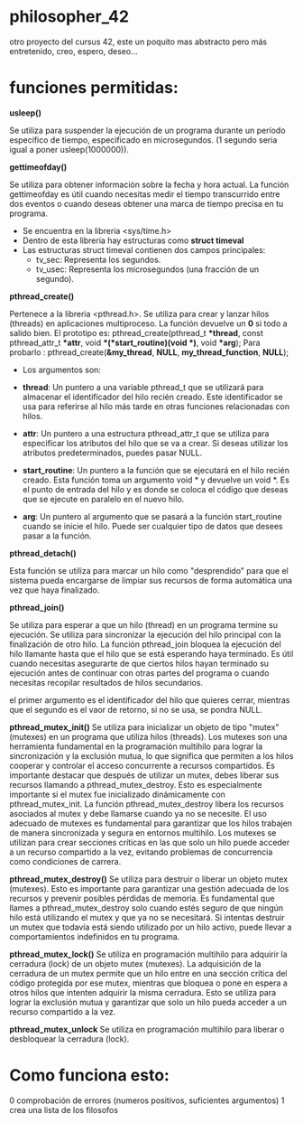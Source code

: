 # philosopher_42
otro proyecto del cursus 42, este un poquito mas abstracto pero más entretenido, creo, espero, deseo...

# funciones permitidas:

__usleep()__

Se utiliza para suspender la ejecución de un programa durante un período específico de tiempo, especificado en microsegundos. (1 segundo seria igual a poner usleep(1000000)).

__gettimeofday()__

Se utiliza para obtener información sobre la fecha y hora actual. La función gettimeofday es útil cuando necesitas medir el tiempo transcurrido entre dos eventos o cuando deseas obtener una marca de tiempo precisa en tu programa.

 - Se encuentra en la libreria <sys/time.h>
 - Dentro de esta libreria hay estructuras como __struct timeval__
 - Las estructuras struct timeval contienen dos campos principales:
   -   tv_sec: Representa los segundos.
   -   tv_usec: Representa los microsegundos (una fracción de un segundo).


__pthread_create()__

Pertenece a la libreria <pthread.h>. Se utiliza para crear y lanzar hilos (threads) en aplicaciones multiproceso.
La función devuelve un __0__ si todo a salido bien.
El prototipo es: pthread_create(pthread_t __*thread__, const pthread_attr_t __*attr__, void __*(*start_routine)(void *)__, void __*arg__);
Para probarlo  : pthread_create(__&my_thread__, __NULL__, __my_thread_function__, __NULL__);
- Los argumentos son:

- __thread__: Un puntero a una variable pthread_t que se utilizará para almacenar el identificador del hilo recién creado. Este identificador se usa para referirse al hilo más tarde en otras funciones relacionadas con hilos.

- __attr__: Un puntero a una estructura pthread_attr_t que se utiliza para especificar los atributos del hilo que se va a crear. Si deseas utilizar los atributos predeterminados, puedes pasar NULL.

- __start_routine__: Un puntero a la función que se ejecutará en el hilo recién creado. Esta función toma un argumento void * y devuelve un void *. Es el punto de entrada del hilo y es donde se coloca el código que deseas que se ejecute en paralelo en el nuevo hilo.

- __arg__: Un puntero al argumento que se pasará a la función start_routine cuando se inicie el hilo. Puede ser cualquier tipo de datos que desees pasar a la función.

__pthread_detach()__

Esta función se utiliza para marcar un hilo como "desprendido" para que el sistema pueda encargarse de limpiar sus recursos de forma automática una vez que haya finalizado.

__pthread_join()__

Se utiliza para esperar a que un hilo (thread) en un programa termine su ejecución. Se utiliza para sincronizar la ejecución del hilo principal con la finalización de otro hilo. La función pthread_join bloquea la ejecución del hilo llamante hasta que el hilo que se está esperando haya terminado. Es útil cuando necesitas asegurarte de que ciertos hilos hayan terminado su ejecución antes de continuar con otras partes del programa o cuando necesitas recopilar resultados de hilos secundarios.

el primer argumento es el identificador del hilo que quieres cerrar, mientras que el segundo es el vaor de retorno, si no se usa, se pondra NULL.

__pthread_mutex_init()__
Se utiliza para inicializar un objeto de tipo "mutex" (mutexes) en un programa que utiliza hilos (threads). Los mutexes son una herramienta fundamental en la programación multihilo para lograr la sincronización y la exclusión mutua, lo que significa que permiten a los hilos cooperar y controlar el acceso concurrente a recursos compartidos.
Es importante destacar que después de utilizar un mutex, debes liberar sus recursos llamando a pthread_mutex_destroy. Esto es especialmente importante si el mutex fue inicializado dinámicamente con pthread_mutex_init. La función pthread_mutex_destroy libera los recursos asociados al mutex y debe llamarse cuando ya no se necesite.
El uso adecuado de mutexes es fundamental para garantizar que los hilos trabajen de manera sincronizada y segura en entornos multihilo. Los mutexes se utilizan para crear secciones críticas en las que solo un hilo puede acceder a un recurso compartido a la vez, evitando problemas de concurrencia como condiciones de carrera.

__pthread_mutex_destroy()__
Se utiliza para destruir o liberar un objeto mutex (mutexes). Esto es importante para garantizar una gestión adecuada de los recursos y prevenir posibles pérdidas de memoria.
Es fundamental que llames a pthread_mutex_destroy solo cuando estés seguro de que ningún hilo está utilizando el mutex y que ya no se necesitará. Si intentas destruir un mutex que todavía está siendo utilizado por un hilo activo, puede llevar a comportamientos indefinidos en tu programa.

__pthread_mutex_lock()__
Se utiliza en programación multihilo para adquirir la cerradura (lock) de un objeto mutex (mutexes). La adquisición de la cerradura de un mutex permite que un hilo entre en una sección crítica del código protegida por ese mutex, mientras que bloquea o pone en espera a otros hilos que intenten adquirir la misma cerradura. Esto se utiliza para lograr la exclusión mutua y garantizar que solo un hilo pueda acceder a un recurso compartido a la vez.

__pthread_mutex_unlock__
Se utiliza en programación multihilo para liberar o desbloquear la cerradura (lock).




# Como funciona esto:

0 comprobación de errores (numeros positivos, suficientes argumentos)
1 crea una lista de los filosofos